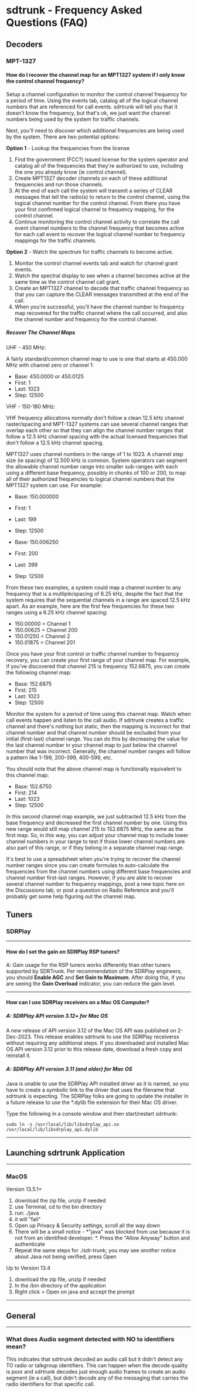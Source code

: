 # sdtrunk - Frequency Asked Questions (FAQ)

## Decoders

### MPT-1327

#### How do I recover the channel map for an MPT1327 system if I only know the control channel frequency?

Setup a channel configuration to monitor the control channel frequency for a period of time.  Using the events tab, catalog all of the logical channel numbers that are referenced for call events.  sdrtrunk will tell you that it doesn't know the frequency, but that's ok, we just want the channel numbers being used by the system for traffic channels.

Next, you'll need to discover which additional frequencies are being used by the system.  There are two potential options:

**Option 1** - Lookup the frequencies from the license

1. Find the government (FCC?) issued license for the system operator and catalog all of the frequencies that they're authorized to use, including the one you already know (ie control channel).  
1. Create MPT1327 decoder channels on each of these additional frequencies and run those channels.  
1. At the end of each call the system will transmit a series of CLEAR messages that tell the radio(s) to return to the control channel, using the logical channel number for the control channel.  From there you have your first confirmed logical channel to frequency mapping, for the control channel. 
1. Continue monitoring the control channel activity to correlate the call event channel numbers to the channel frequency that becomes active for each call event to recover the logical channel number to frequency mappings for the traffic channels.

**Option 2** - Watch the spectrum for traffic channels to become active.

1. Monitor the control channel events tab and watch for channel grant events.
2. Watch the spectral display to see when a channel becomes active at the same time as the control channel call grant.
3. Create an MPT1327 channel to decode that traffic channel frequency so that you can capture the CLEAR messages transmitted at the end of the call.
4. When you're successful, you'll have the channel number to frequency map recovered for the traffic channel where the call occurred, and also the channel number and frequency for the control channel.

##### Recover The Channel Maps

UHF - 450 MHz: 

A fairly standard/common channel map to use is one that starts at 450.000 MHz with channel zero or channel 1:

* Base: 450.0000 or 450.0125
* First: 1
* Last: 1023
* Step: 12500

VHF - 150-180 MHz:

VHF frequency allocations normally don't follow a clean 12.5 kHz channel raster/spacing and MPT-1327 systems can use several channel ranges that overlap each other so that they can align the channel number ranges that follow a 12.5 kHz channel spacing with the actual licensed frequencies that don't follow a 12.5 kHz channel spacing.

MPT1327 uses channel numbers in the range of 1 to 1023.  A channel step size (ie spacing) of 12.500 kHz is common.  System operators can segment the allowable channel number range into smaller sub-ranges with each using a different base frequency, possibly in chunks of 100 or 200, to map all of their authorized frequencies to logical channel numbers that the MPT1327 system can use.  For example:

* Base: 150.000000
* First: 1
* Last: 199
* Step: 12500

* Base: 150.006250
* First: 200
* Last: 399
* Step: 12500

From these two examples, a system could map a channel number to any frequency that is a multiple/spacing of 6.25 kHz, despite the fact that the system requires that the sequential channels in a range are spaced 12.5 kHz apart.  As an example, here are the first few frequencies for these two ranges using a 6.25 kHz channel spacing:

* 150.00000 = Channel 1
* 150.00625 = Channel 200
* 150.01250 = Channel 2
* 150.01875 = Channel 201

Once you have your first control or traffic channel number to frequency recovery, you can create your first range of your channel map.  For example, if you've discovered that channel 215 is frequency 152.6875, you can create the following channel map:

* Base: 152.6875
* First: 215
* Last: 1023
* Step: 12500

Monitor the system for a period of time using this channel map.  Watch when call events happen and listen to the call audio.  If sdrtrunk creates a traffic channel and there's nothing but static, then the mapping is incorrect for that channel number and that channel number should be excluded from your initial (first-last) channel range.  You can do this by decreasing the value for the last channel number in your channel map to just below the channel number that was incorrect.  Generally, the channel number ranges will follow a pattern like 1-199, 200-399, 400-599, etc.

You should note that the above channel map is functionally equivalent to this channel map:

* Base: 152.6750
* First: 214
* Last: 1023
* Step: 12500

In this second channel map example, we just subtracted 12.5 kHz from the base frequency and decreased the first channel number by one.  Using this new range would still map channel 215 to 152.6875 MHz, the same as the first map.  So, in this way, you can adjust your channel map to include lower channel numbers in your range to test if those lower channel numbers are also part of this range, or if they belong in a separate channel map range.

It's best to use a spreadsheet when you're trying to recover the channel number ranges since you can create formulas to auto-calculate the frequencies from the channel numbers using different base frequencies and channel number first-last ranges.  However, if you are able to recover several channel number to frequency mappings, post a new topic here on the Discussions tab, or post a question on Radio Reference and you'll probably get some help figuring out the channel map.

## Tuners

### SDRPlay

***

#### How do I set the gain on SDRPlay RSP tuners?
A: Gain usage for the RSP tuners works differently than other tuners supported by SDRTrunk.  Per recommendation of the SDRPlay engineers, you should **Enable AGC** and **Set Gain to Maximum**.  After doing this, if you are seeing the **Gain Overload** indicator, you can reduce the gain level. 

***

#### How can I use SDRPlay receivers on a Mac OS Computer?

##### A: **SDRPlay API version 3.12+ for Mac OS**

A new release of API version 3.12 of the Mac OS API was published on 2-Dec-2023.  This release enables sdrtrunk to use the SDRPlay receiverss without requiring any additional steps.  If you downloaded and installed Mac OS API version 3.12 prior to this release date, download a fresh copy and reinstall it.
 
##### A: **SDRPlay API version 3.11 (and older) for Mac OS**

Java is unable to use the SDRPlay API installed driver as it is named, so you have to create a symbolic link to the driver that uses the filename that sdrtrunk is expecting.  The SDRPlay folks are going to update the installer in a future release to use the *.dylib file extension for their Mac OS driver.

Type the following in a console window and then start/restart sdrtrunk:
```
sudo ln -s /usr/local/lib/libsdrplay_api.so /usr/local/lib/libsdrplay_api.dylib
```

***
## Launching sdrtrunk Application

***

### MacOS

Version 13.5.1+

1) download the zip file, unzip if needed
2) use Terminal, cd to the bin directory
3) run: ./java
4) it will "fail"
5) Open up Privacy & Security settings, scroll all the way down
6) There will be a small notice - *"java" was blocked from use because it is not from an identified developer. *. Press the "Allow Anyway" button and authenticate
7) Repeat the same steps for ./sdr-trunk; you may see *another* notice about Java not being verified, press Open

Up to Version 13.4

1) download the zip file, unzip if needed
2) In the /bin directory of the application 
3) Right click > Open on java and accept the prompt

***

## General

***

### What does **Audio segment detected with NO to identifiers** mean?

This indicates that sdrtrunk decoded an audio call but it didn't detect any TO radio or talkgroup identifiers.  This can happen when the decode quality is poor and sdrtrunk decodes just enough audio frames to create an audio segment (ie a call), but didn't decode any of the messaging that carries the radio identifiers for that specific call.
